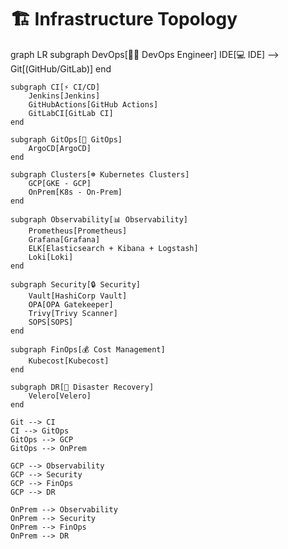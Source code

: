# 🏗 Infrastructure Topology

graph LR
    subgraph DevOps[👨‍💻 DevOps Engineer]
        IDE[💻 IDE] --> Git[(GitHub/GitLab)]
    end

    subgraph CI[⚡ CI/CD]
        Jenkins[Jenkins]
        GitHubActions[GitHub Actions]
        GitLabCI[GitLab CI]
    end

    subgraph GitOps[🚀 GitOps]
        ArgoCD[ArgoCD]
    end

    subgraph Clusters[☸️ Kubernetes Clusters]
        GCP[GKE - GCP]
        OnPrem[K8s - On-Prem]
    end

    subgraph Observability[📊 Observability]
        Prometheus[Prometheus]
        Grafana[Grafana]
        ELK[Elasticsearch + Kibana + Logstash]
        Loki[Loki]
    end

    subgraph Security[🔒 Security]
        Vault[HashiCorp Vault]
        OPA[OPA Gatekeeper]
        Trivy[Trivy Scanner]
        SOPS[SOPS]
    end

    subgraph FinOps[💰 Cost Management]
        Kubecost[Kubecost]
    end

    subgraph DR[💾 Disaster Recovery]
        Velero[Velero]
    end

    Git --> CI
    CI --> GitOps
    GitOps --> GCP
    GitOps --> OnPrem

    GCP --> Observability
    GCP --> Security
    GCP --> FinOps
    GCP --> DR

    OnPrem --> Observability
    OnPrem --> Security
    OnPrem --> FinOps
    OnPrem --> DR
